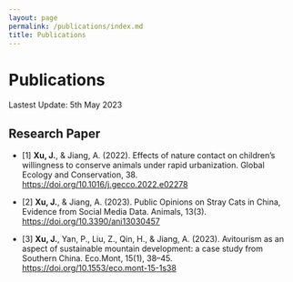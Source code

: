 ```yaml
---
layout: page
permalink: /publications/index.md
title: Publications
---
```


# Publications

Lastest Update: 5th May 2023&nbsp; 

## Research Paper


- [1] **Xu, J.**, & Jiang, A. (2022). Effects of nature contact on children’s willingness to conserve animals under rapid urbanization. Global Ecology and Conservation, 38. https://doi.org/10.1016/j.gecco.2022.e02278

- [2] **Xu, J.**, & Jiang, A. (2023). Public Opinions on Stray Cats in China, Evidence from Social Media Data. Animals, 13(3). https://doi.org/10.3390/ani13030457

- [3] **Xu, J.**, Yan, P., Liu, Z., Qin, H., & Jiang, A. (2023). Avitourism as an aspect of sustainable mountain development: a case study from Southern China. Eco.Mont, 15(1), 38–45. https://doi.org/10.1553/eco.mont-15-1s38


